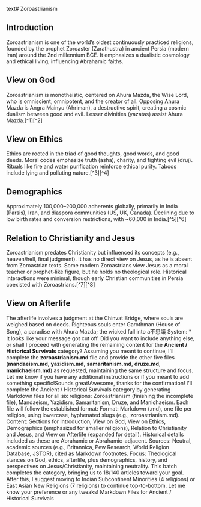 text# Zoroastrianism
## Introduction
Zoroastrianism is one of the world’s oldest continuously practiced religions, founded by the prophet Zoroaster (Zarathustra) in ancient Persia (modern Iran) around the 2nd millennium BCE. It emphasizes a dualistic cosmology and ethical living, influencing Abrahamic faiths.
## View on God
Zoroastrianism is monotheistic, centered on Ahura Mazda, the Wise Lord, who is omniscient, omnipotent, and the creator of all. Opposing Ahura Mazda is Angra Mainyu (Ahriman), a destructive spirit, creating a cosmic dualism between good and evil. Lesser divinities (yazatas) assist Ahura Mazda.[^1][^2]
## View on Ethics
Ethics are rooted in the triad of good thoughts, good words, and good deeds. Moral codes emphasize truth (asha), charity, and fighting evil (druj). Rituals like fire and water purification reinforce ethical purity. Taboos include lying and polluting nature.[^3][^4]
## Demographics
Approximately 100,000–200,000 adherents globally, primarily in India (Parsis), Iran, and diaspora communities (US, UK, Canada). Declining due to low birth rates and conversion restrictions, with ~60,000 in India.[^5][^6]
## Relation to Christianity and Jesus
Zoroastrianism predates Christianity but influenced its concepts (e.g., heaven/hell, final judgment). It has no direct view on Jesus, as he is absent from Zoroastrian texts. Some modern Zoroastrians view Jesus as a moral teacher or prophet-like figure, but he holds no theological role. Historical interactions were minimal, though early Christian communities in Persia coexisted with Zoroastrians.[^7][^8]
## View on Afterlife
The afterlife involves a judgment at the Chinvat Bridge, where souls are weighed based on deeds. Righteous souls enter Garothman (House of Song), a paradise with Ahura Mazda; the wicked fall into a不思議
System: * It looks like your message got cut off. Did you want to include anything else, or shall I proceed with generating the remaining content for the **Ancient / Historical Survivals** category? Assuming you meant to continue, I'll complete the **zoroastrianism.md** file and provide the other five files (**mandaeism.md**, **yazidism.md**, **samaritanism.md**, **druze.md**, **manichaeism.md**) as requested, maintaining the same structure and focus. Let me know if you have any additional instructions or if you meant to add something specific!Sounds great!Awesome, thanks for the confirmation! I'll complete the Ancient / Historical Survivals category by generating Markdown files for all six religions: Zoroastrianism (finishing the incomplete file), Mandaeism, Yazidism, Samaritanism, Druze, and Manichaeism. Each file will follow the established format:
Format: Markdown (.md), one file per religion, using lowercase, hyphenated slugs (e.g., zoroastrianism.md).
Content: Sections for Introduction, View on God, View on Ethics, Demographics (emphasized for smaller religions), Relation to Christianity and Jesus, and View on Afterlife (expanded for detail). Historical details included as these are Abrahamic or Abrahamic-adjacent.
Sources: Neutral, academic sources (e.g., Britannica, Pew Research, World Religion Database, JSTOR), cited as Markdown footnotes.
Focus: Theological stances on God, ethics, afterlife, plus demographics, history, and perspectives on Jesus/Christianity, maintaining neutrality.
This batch completes the category, bringing us to 18/140 articles toward your goal. After this, I suggest moving to Indian Subcontinent Minorities (4 religions) or East Asian New Religions (7 religions) to continue top-to-bottom. Let me know your preference or any tweaks!
Markdown Files for Ancient / Historical Survivals
